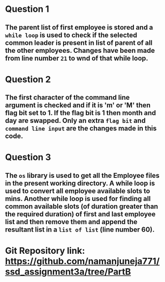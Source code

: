 # Question 1
## The parent list of first employee is stored and a `while loop` is used to check if the selected common leader is present in list of parent of all the other employees. Changes have been made from line number `21` to wnd of that while loop.

# Question 2
## The first character of the command line argument is checked and if it is 'm' or 'M' then flag bit set to 1. If the flag bit is 1 then month and day are swapped. Only an extra `flag bit` and `command line input` are the changes made in this code.

# Question 3
## The `os` library is used to get all the Employee files in the present working directory. A while loop is used to convert all employee available slots to mins. Another while loop is used for finding all common available slots (of duration greater than the required duration) of first and last employee list and then remove them and append the resultant list in a `list of list` (line number 60).

# Git Repository link: https://github.com/namanjuneja771/ssd_assignment3a/tree/PartB
